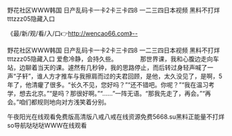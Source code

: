 野花社区WWW韩国
日产乱码卡一卡2卡三卡四8
一二三四日本视频
黑料不打烊tttzzz05隐藏入口


《最/新/观/看/入/口👉http://wencao66.com》--

野花社区WWW韩国
日产乱码卡一卡2卡三卡四8
一二三四日本视频
黑料不打烊tttzzz05隐藏入口
爱愈冷静，会持久些。　　
　　那世界课，我和心腹边走向车站，边聊着当天的课。遽然有几秒钟，我的思路停止，而后转过身轻声喊了一声“子轩”，谁人方才推车与我擦肩而过的夫君回顾，是他，太久没见了，是啊，5年了，他清癯了很多。“长久不见，您好吗？”“还不错吧。你呢？”“我在温习考学，想去北京。”“是吗？那很好啊。”“……”一阵无语。“那我先走了，再会。”“再会。”咱们都规则地向对方浅笑着分别。





午夜阳光在线观看免费版高清版八戒八戒在线资源免费5668.su黑料正能量不打烊so导航哒哒哒WWW在线观看
